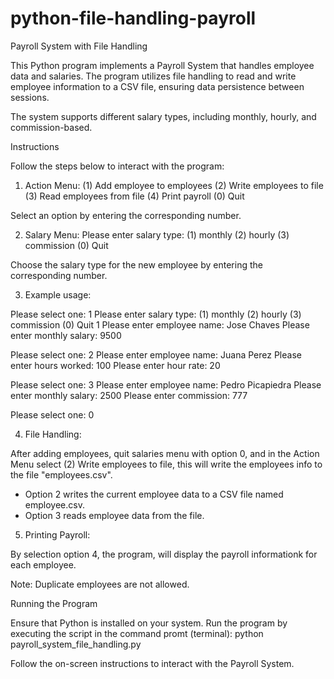# python-file-handling-payroll
Payroll System with File Handling

This Python program implements a Payroll System that handles employee data and salaries. The program utilizes file handling to read and write employee information to a CSV file, ensuring data persistence between sessions.

The system supports different salary types, including monthly, hourly, and commission-based.

Instructions

Follow the steps below to interact with the program:

1. Action Menu:
(1) Add employee to employees
(2) Write employees to file
(3) Read employees from file
(4) Print payroll
(0) Quit

Select an option by entering the corresponding number.

2. Salary Menu:
Please enter salary type:
(1) monthly
(2) hourly
(3) commission
(0) Quit

Choose the salary type for the new employee by entering the corresponding number.

3. Example usage:

Please select one: 1
Please enter salary type:
(1) monthly
(2) hourly
(3) commission
(0) Quit
1
Please enter employee name: Jose Chaves
Please enter monthly salary: 9500

Please select one: 2
Please enter employee name: Juana Perez
Please enter hours worked: 100
Please enter hour rate: 20

Please select one: 3
Please enter employee name: Pedro Picapiedra
Please enter monthly salary: 2500
Please enter commission: 777

Please select one: 0

4. File Handling:

After adding employees, quit salaries menu with option 0, and in the Action Menu select 
(2) Write employees to file, this will write the employees info to the file "employees.csv".
* Option 2 writes the current employee data to a CSV file named employee.csv.
* Option 3 reads employee data from the file.

5. Printing Payroll:

By selection option 4, the program, will display the payroll informationk for each employee.

Note: Duplicate employees are not allowed.

Running the Program

Ensure that Python is installed on your system.
Run the program by executing the script in the command promt (terminal):
python payroll_system_file_handling.py

Follow the on-screen instructions to interact with the Payroll System.